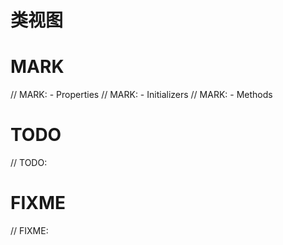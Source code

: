 # 类视图

# MARK

// MARK: - Properties
// MARK: - Initializers
// MARK: - Methods

# TODO

// TODO: 

# FIXME

// FIXME: 
